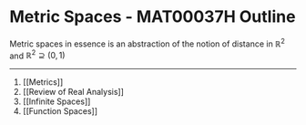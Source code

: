 # Metric Spaces - MAT00037H Outline

Metric spaces in essence is an abstraction of the notion of distance in $\mathbb{R}^2$ and $\mathbb{R}^{2}\supseteq (0,1)$

---

1. [[Metrics]]
2. [[Review of Real Analysis]]
3. [[Infinite Spaces]]
4. [[Function Spaces]]
